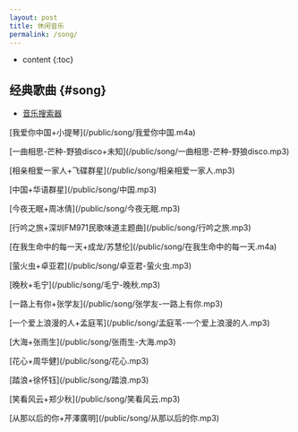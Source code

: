 ```yaml
---
layout: post
title: 休闲音乐
permalink: /song/
---
```


* content
{:toc}


经典歌曲								{#song}
-----------------------------------------------------------------
+ [音乐搜索器](http://www.musictool.top/)

<p>[我爱你中国+小提琴](/public/song/我爱你中国.m4a)</p>

<p>[一曲相思-芒种-野狼disco+未知](/public/song/一曲相思-芒种-野狼disco.mp3)</p>

<p>[相亲相爱一家人+飞碟群星](/public/song/相亲相爱一家人.mp3)</p>

<p>[中国+华语群星](/public/song/中国.mp3)</p>

<p>[今夜无眠+周冰倩](/public/song/今夜无眠.mp3)</p>

<p>[行吟之旅+深圳FM971民歌味道主题曲](/public/song/行吟之旅.mp3)</p>

<p>[在我生命中的每一天+成龙/苏慧伦](/public/song/在我生命中的每一天.m4a)</p>

<p>[萤火虫+卓亚君](/public/song/卓亚君-萤火虫.mp3)</p>

<p>[晚秋+毛宁](/public/song/毛宁-晚秋.mp3)</p>

<p>[一路上有你+张学友](/public/song/张学友-一路上有你.mp3)</p>

<p>[一个爱上浪漫的人+孟庭苇](/public/song/孟庭苇-一个爱上浪漫的人.mp3)</p>

<p>[大海+张雨生](/public/song/张雨生-大海.mp3)</p>

<p>[花心+周华健](/public/song/花心.mp3)</p>

<p>[踏浪+徐怀钰](/public/song/踏浪.mp3)</p>

<p>[笑看风云+郑少秋](/public/song/笑看风云.mp3)</p>

<p>[从那以后的你+芹澤廣明](/public/song/从那以后的你.mp3)</p>